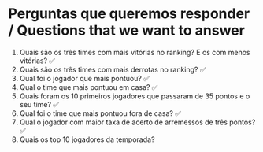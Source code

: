 # Perguntas que queremos responder  / Questions that we want to answer 

1. Quais são os três times com mais vitórias no ranking? E os com menos vitórias? :white_check_mark:
2. Quais  são os três times com mais derrotas no ranking? :white_check_mark:
3. Qual foi o jogador que mais pontuou? :white_check_mark:
4. Qual o time que mais pontuou em casa? :white_check_mark:
5. Quais foram os 10 primeiros jogadores que passaram de 35 pontos e o seu time? :white_check_mark:
6. Qual foi o time que mais pontuou fora de casa? :white_check_mark:
7. Qual o jogador com maior taxa de acerto de arremessos de três pontos? :white_check_mark:
8. Quais os top 10 jogadores da temporada?

